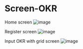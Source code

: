 # Screen-OKR
Home screen
![image](https://github.com/NhanHcmus20/Screen-OKR/assets/81221996/eaf3e017-853b-4d41-a58c-9df46b9ad5b5)

Register screen
![image](https://github.com/NhanHcmus20/Screen-OKR/assets/81221996/75e926ee-5d57-4505-972e-39d5c5de59c4)

Input OKR with grid screen
![image](https://github.com/NhanHcmus20/Screen-OKR/assets/81221996/f0e2a39c-eba0-43c4-9a95-a2d3edee25f7)


